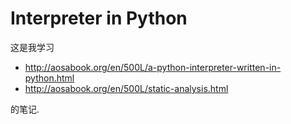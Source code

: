 # Interpreter in Python

这是我学习

+ http://aosabook.org/en/500L/a-python-interpreter-written-in-python.html
+ http://aosabook.org/en/500L/static-analysis.html

的笔记.